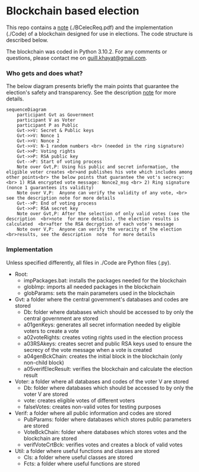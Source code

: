 # Blockchain based election

This repo contains a [note](https://github.com/GAKht/BCelec/blob/master/BCelecReq.pdf) (./BCelecReq.pdf) and the implementation (./Code) of a blockchain designed for use in elections. The code structure is described below.

The blockchain was coded in Python 3.10.2. For any comments or questions, please contact me on guill.khayat@gmail.com.

### Who gets and does what?

The below diagram presents briefly the main points that guarantee the election's safety and transparency. See the description [note](https://github.com/GAKht/BCelec/blob/master/BCelecReq.pdf) for more details.

```mermaid
sequenceDiagram
    participant Gvt as Government
    participant V as Voter
    participant P as Public
    Gvt->>V: Secret & Public keys
    Gvt->>V: Nonce 1
    Gvt->>V: Nonce 2
    Gvt->>V: N-1 random numbers <br> (needed in the ring signature)
    Gvt->>P: Voting rights
    Gvt->>P: RSA public key
    Gvt-->P: Start of voting process
    Note over Gvt,P: Using his public and secret information, the eligible voter creates <br>and publishes his vote which includes among other points<br> the below points that guarantee the vot's secrecy: <br> 1) RSA encrypted vote message: Nonce2_msg <br> 2) Ring signature (nonce 1 guarantees its validity)
    Note over V,P:  Anyone can verify the validity of any vote, <br> see the description note for more details
    Gvt-->P: End of voting process
    Gvt->>P: RSA secret key
    Note over Gvt,P: After the selection of only valid votes (see the description  <br>note  for more details), the election results is calculated  <br>after the RSA decryption of each vote's message 
    Note over V,P:  Anyone can verify the veracity of the election <br>results, see the description  note  for more details
```


### Implementation

Unless specified differently, all files in ./Code are Python files (.py).

* Root:
  * impPackages.bat: installs the packages needed for the blockchain
  * globImp: imports all needed packages in the blockchain
  * globParams: sets the main parameters used in the blockchain
* Gvt: a folder where the central government's databases and codes are stored
  * Db: folder where databases which should be accessed to by only the central government are stored
  * a01genKeys: generates all secret information needed by eligible voters to create a vote
  * a02voteRights: creates voting rights used in the election process
  * a03RSAkeys: creates secret and public RSA keys used to ensure the secrecy of the vote message when a vote is created
  * a04genBckChain: creates the initial block in the blockchain (only non-child block)
  * a05verifElecResult: verifies the blockchain and calculate the election result
* Voter: a folder where all databases and codes of the voter V are stored
  * Db: folder where databases which should be accessed to by only the voter V are stored
  * vote: creates eligible votes of different voters
  * falseVotes: creates non-valid votes for testing purposes
* Verif: a folder where all public information and codes are stored
  * PubParams: folder where databases which stores public parameters are stored
  * VoteBckChain: folder where databases which stores votes and the blockchain are stored
  * verifVoteCrtBck: verifies votes and creates a block of valid votes
* Util: a folder where useful functions and classes are stored
  * Cls: a folder where useful classes are stored
  * Fcts: a folder where useful functions are stored
